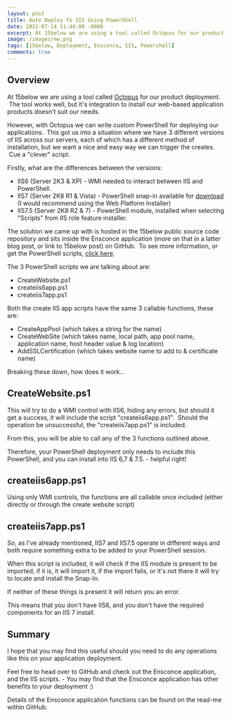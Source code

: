 ```yaml
---
layout: post
title: Auto Deploy To IIS Using PowerShell
date: 2012-07-14 11:44:00 -0000
excerpt: At 15below we are using a tool called Octopus for our product deployment.  The tool works well, but it's integration to install our web-based application products doesn't suit our needs.
image: /images/me.png
tags: [15below, Deployment, Ensconce, IIS, Powershell]
comments: true
---
```


## Overview

At 15below we are using a tool called [Octopus](http://octopusdeploy.com/) for our product deployment.  The tool works well, but it's integration to install our web-based application products doesn't suit our needs.

However, with Octopus we can write custom PowerShell for deploying our applications.  This got us into a situation where we have 3 different versions of IIS across our servers, each of which has a different method of installation, but we want a nice and easy way we can trigger the creates.  Cue a "clever" script.

Firstly, what are the differences between the versions:

- IIS6 (Server 2K3 & XP) - WMI needed to interact between IIS and PowerShell.
- IIS7 (Server 2K8 R1 & Vista) - PowerShell snap-in available for [download](http://www.iis.net/download/powershell) (I would recommend using the Web Platform Installer)
- IIS7.5 (Server 2K8 R2 & 7) - PowerShell module, installed when selecting "Scripts" from IIS role feature installer.

The solution we came up with is hosted in the 15below public source code repository and sits inside the Ensconce application (more on that in a latter blog post, or link to 15below post) on GitHub.  To see more information, or get the PowerShell scripts, <a title="click here" href="https://github.com/15below/Ensconce" target="_blank" rel="noopener">click here</a>.

The 3 PowerShell scripts we are talking about are:

- CreateWebsite.ps1
- createiis6app.ps1
- createiis7app.ps1

Both the create IIS app scripts have the same 3 callable functions, these are:

- CreateAppPool (which takes a string for the name)
- CreateWebSite (which takes name, local path, app pool name, application name, host header value & log location)
- AddSSLCertification (which takes website name to add to & certificate name)

Breaking these down, how does it work...

## CreateWebsite.ps1

This will try to do a WMI control with IIS6, hiding any errors, but should it get a success, it will include the script "createiis6app.ps1".  Should the operation be unsuccessful, the "createiis7app.ps1" is included.

From this, you will be able to call any of the 3 functions outlined above.

Therefore, your PowerShell deployment only needs to include this PowerShell, and you can install into IIS 6,7 & 7.5. - helpful right!

## createiis6app.ps1

Using only WMI controls, the functions are all callable once included (either directly or through the create website script)

## createiis7app.ps1

So, as I've already mentioned, IIS7 and IIS7.5 operate in different ways and both require something extra to be added to your PowerShell session.

When this script is included, it will check if the IIS module is present to be imported, if it is, it will import it, if the import fails, or it's not there it will try to locate and install the Snap-In.

If neither of these things is present it will return you an error.

This means that you don't have IIS6, and you don't have the required components for an IIS 7 install.

## Summary 

I hope that you may find this useful should you need to do any operations like this on your application deployment.

Feel free to head over to GitHub and check out the Ensconce application, and the IIS scripts. - You may find that the Ensconce application has other benefits to your deployment :)

Details of the Ensconce application functions can be found on the read-me within GitHub.
